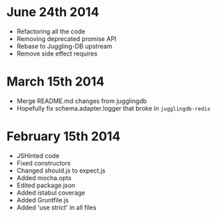 # June 24th 2014
* Refactoring all the code
* Removing deprecated promise API
* Rebase to Juggling-DB upstream
* Remove side effect requires

# March 15th 2014
* Merge README.md changes from jugglingdb
* Hopefully fix schema.adapter.logger that broke in `jugglingdb-redis`

# February 15th 2014
* JSHinted code
* Fixed constructors
* Changed should.js to expect.js
* Added mocha.opts
* Edited package.json
* Added istabul coverage
* Added Gruntfile.js
* Added 'use strict' in all files